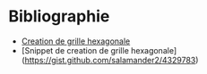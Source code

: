 Bibliographie
=============
* [Creation de grille hexagonale](http://www.redblobgames.com/grids/hexagons/)
* [Snippet de creation de grille hexagonale] (https://gist.github.com/salamander2/4329783)
